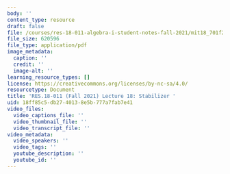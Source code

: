 ```yaml
---
body: ''
content_type: resource
draft: false
file: /courses/res-18-011-algebra-i-student-notes-fall-2021/mit18_701f21_lect18.pdf
file_size: 620596
file_type: application/pdf
image_metadata:
  caption: ''
  credit: ''
  image-alt: ''
learning_resource_types: []
license: https://creativecommons.org/licenses/by-nc-sa/4.0/
resourcetype: Document
title: 'RES.18-011 (Fall 2021) Lecture 18: Stabilizer '
uid: 18ff85c5-db27-4013-8e5b-777a7fab7e41
video_files:
  video_captions_file: ''
  video_thumbnail_file: ''
  video_transcript_file: ''
video_metadata:
  video_speakers: ''
  video_tags: ''
  youtube_description: ''
  youtube_id: ''
---
```

